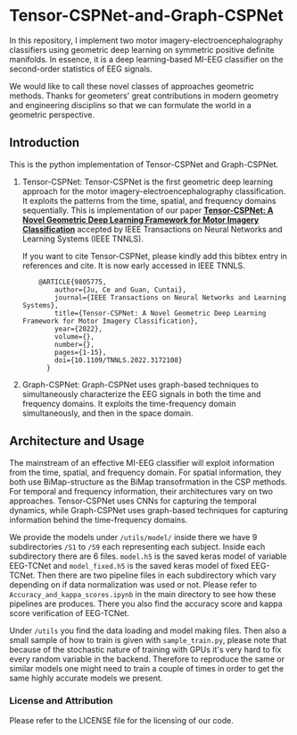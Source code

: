 # Tensor-CSPNet-and-Graph-CSPNet

In this repository, I implement two motor imagery-electroencephalography classifiers using geometric deep learning on symmetric positive definite manifolds. In essence, it is a deep learning-based MI-EEG classifier on the second-order statistics of EEG signals. 

We would like to call these novel classes of approaches geometric methods. Thanks for geometers' great contributions in modern geometry and engineering disciplins so that we can formulate the world in a geometric perspective. 


## Introduction

This is the python implementation of Tensor-CSPNet and Graph-CSPNet.

1. Tensor-CSPNet: Tensor-CSPNet is the first geometric deep learning approach for the motor imagery-electroencephalography classification. It exploits the patterns from the time, spatial, and frequency domains sequentially. This is implementation of our paper [**Tensor-CSPNet: A Novel Geometric Deep Learning Framework for Motor Imagery Classification**](https://ieeexplore.ieee.org/document/9805775) accepted by IEEE Transactions on Neural Networks and Learning Systems (IEEE TNNLS). 


    If you want to cite Tensor-CSPNet, please kindly add this bibtex entry in references and cite. It is now early accessed in IEEE TNNLS.
    
    ~~~~~~~~
        @ARTICLE{9805775,
            author={Ju, Ce and Guan, Cuntai},
            journal={IEEE Transactions on Neural Networks and Learning Systems}, 
            title={Tensor-CSPNet: A Novel Geometric Deep Learning Framework for Motor Imagery Classification}, 
            year={2022},
            volume={},
            number={},
            pages={1-15},
            doi={10.1109/TNNLS.2022.3172108}
          }
2. Graph-CSPNet: Graph-CSPNet uses graph-based techniques to simultaneously characterize the EEG signals in both the time and frequency domains. It exploits the time-frequency domain simultaneously, and then in the space domain. 


## Architecture and Usage

The mainstream of an effective MI-EEG classifier will exploit information from the time, spatial, and frequency domain. For spatial information, they both use BiMap-structure as the BiMap transofrmation in the CSP methods. For temporal and frequency information, their architectures vary on two approaches. Tensor-CSPNet uses CNNs for capturing the temporal dynamics, while Graph-CSPNet uses graph-based techniques for capturing information behind the time-frequency domains. 

We provide the models under `/utils/model/` inside there we have 9 subdirectories `/S1` to `/S9` each representing each subject. Inside each subdirectory there are 6 files. `model.h5` is the saved keras model of variable EEG-TCNet and `model_fixed.h5` is the saved keras model of fixed EEG-TCNet. Then there are two pipeline files in each subdirectory which vary depending on if data normalization was used or not. Please refer to  `Accuracy_and_kappa_scores.ipynb` in the main directory to see how these pipelines are produces. There you also find the accuracy score and kappa score verification of EEG-TCNet.

Under `/utils` you find the data loading and model making files. Then also a small sample of how to train is given with `sample_train.py`, please note that because of the stochastic nature of training with GPUs it's very hard to fix every random variable in the backend. Therefore to reproduce the same or similar models one might need to train a couple of times in order to get the same highly accurate models we present.


### License and Attribution
Please refer to the LICENSE file for the licensing of our code.

